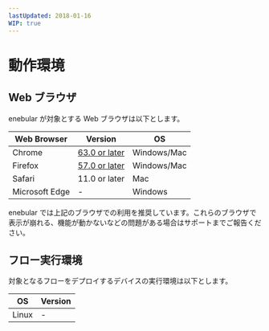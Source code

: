 ```yaml
---
lastUpdated: 2018-01-16
WIP: true
---
```


# 動作環境

## Web ブラウザ

enebular が対象とする Web ブラウザは以下とします。

| Web Browser | Version | OS |
| --- | --- | --- |
| Chrome | [63.0 or later](https://chromereleases.googleblog.com/search/label/Desktop%20Update) | Windows/Mac  |
| Firefox | [57.0 or later](https://www.mozilla.jp/firefox/releases/) | Windows/Mac |
| Safari | 11.0 or later | Mac |
| Microsoft Edge | - | Windows |

enebular では上記のブラウザでの利用を推奨しています。これらのブラウザで表示が崩れる、機能が動かないなどの問題がある場合はサポートまでご報告ください。

## フロー実行環境

対象となるフローをデプロイするデバイスの実行環境は以下とします。

| OS | Version |
| --- | --- |
| Linux | - |